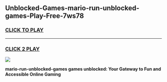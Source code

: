 
## Unblocked-Games-mario-run-unblocked-games-Play-Free-7ws78
<h3>
<a href="https://premium76.site?title=mario-run-unblocked-games&ref=23A">CLICK TO PLAY</a></h3>
<hr>

<h3>
<a href="https://premium76.site?title=mario-run-unblocked-games&ref=23A">CLICK 2 PLAY</a>
  
</h3>

<a href="https://premium76.site?title=mario-run-unblocked-games&ref=23A"><img src="https://clearcache.store/games.png"></a>


**mario-run-unblocked-games games unblocked: Your Gateway to Fun and Accessible Online Gaming**
